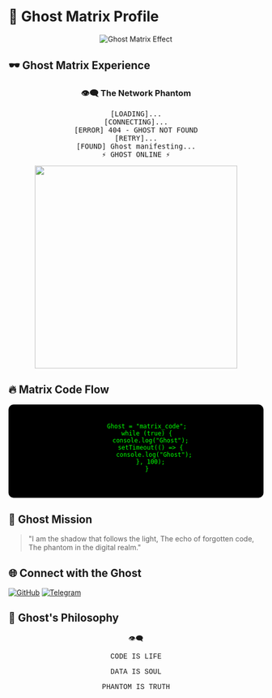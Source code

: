 # 👾 Ghost Matrix Profile

<!-- Анимация с названием -->
<p align="center">
  <img src="https://readme-typing-svg.herokuapp.com?font=Fira+Code&size=22&duration=3000&pause=1000&color=00FF00&center=true&vCenter=true&width=400&lines=Ghost+is+coming...;Matrix+Revealed;Digital+Spirit" alt="Ghost Matrix Effect" />
</p>

## 🕶️ Ghost Matrix Experience

<div align="center">
  <h3>👁️‍🗨️ The Network Phantom</h3>
  <p style="font-family: monospace;">
    [LOADING]...<br>
    [CONNECTING]...<br>
    [ERROR] 404 - GHOST NOT FOUND<br>
    [RETRY]...<br>
    [FOUND] Ghost manifesting...<br>
    ⚡ GHOST ONLINE ⚡
  </p>
</div>

<!-- Статистика -->
<p align="center">
  <img src="https://github-readme-stats.vercel.app/api?username=ваш_логин&show_icons=true&theme=matrix&hide_border=true" width="400" />
</p>

<!-- Анимация кода -->
## 🔥 Matrix Code Flow

<div align="center">
  <pre style="background: #000; color: #00FF00; padding: 20px; border-radius: 10px;">
    <code>
      Ghost = "matrix_code";
      while (true) {
        console.log("Ghost");
        setTimeout(() => {
          console.log("Ghost");
        }, 100);
      }
    </code>
  </pre>
</div>

<!-- Философия -->
## 🎯 Ghost Mission

> "I am the shadow that follows the light, 
> The echo of forgotten code, 
> The phantom in the digital realm."

<!-- Социальные сети -->
## 🌐 Connect with the Ghost

[![GitHub](https://img.shields.io/badge/GitHub-ghost_matrix-00FF00?style=for-the-badge&logo=github)](https://github.com/ваш_логин)
[![Telegram](https://img.shields.io/badge/Telegram-ghost_phantom-00FF00?style=for-the-badge&logo=telegram)](https://t.me/ваш_логин)

<!-- Философия -->
## 🧠 Ghost's Philosophy

<div style="text-align: center; font-family: 'Courier New', monospace;">
  <p>👁️‍🗨️</p>
  <p>CODE IS LIFE</p>
  <p>DATA IS SOUL</p>
  <p>PHANTOM IS TRUTH</p>
</div>


